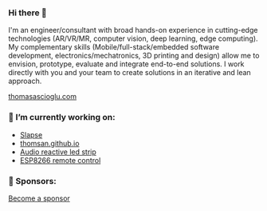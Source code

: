 ### Hi there 👋

I'm an engineer/consultant with broad hands-on experience in cutting-edge technologies (AR/VR/MR, computer vision, deep learning, edge computing). My complementary skills (Mobile/full-stack/embedded software development, electronics/mechatronics, 3D printing and design) allow me to envision, prototype, evaluate and integrate end-to-end solutions. I work directly with you and your team to create solutions in an iterative and lean approach.

[thomasascioglu.com](https://thomasascioglu.com)

### 🔭 I’m currently working on:
* [Slapse](https://play.google.com/store/apps/details?id=com.thomasascioglu.slapse&pcampaignid=MKT-Other-global-all-co-prtnr-py-PartBadge-Mar2515-1)
* [thomsan.github.io](https://github.com/thomsan/thomsan.github.io)
* [Audio reactive led strip](https://github.com/thomsan/audio-reactive-led-strip)
* [ESP8266 remote control](https://github.com/thomsan/esp8266-remote-control)

### 🏦 Sponsors:
[Become a sponsor](https://github.com/sponsors/thomsan) 
<!--
**thomsan/thomsan** is a ✨ _special_ ✨ repository because its `README.md` (this file) appears on your GitHub profile.

Here are some ideas to get you started:

- 🔭 I’m currently working on ...
- 🌱 I’m currently learning ...
- 👯 I’m looking to collaborate on ...
- 🤔 I’m looking for help with ...
- 💬 Ask me about ...
- 📫 How to reach me: ...
- 😄 Pronouns: ...
- ⚡ Fun fact: ...
-->
